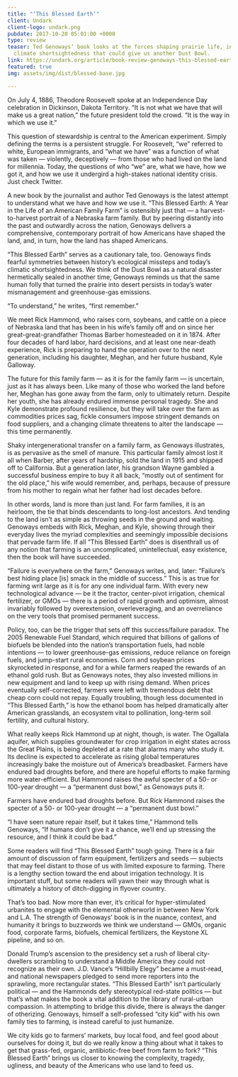 ```yaml
---
title: "‘This Blessed Earth’"
client: Undark
client-logo: undark.png
pubdate: 2017-10-20 05:01:00 +0000
type: review
teaser: Ted Genoways’ book looks at the forces shaping prairie life, including the
  climate shortsightedness that could give us another Dust Bowl.
link: https://undark.org/article/book-review-genoways-this-blessed-earth/
featured: true
img: assets/img/dist/blessed-base.jpg

---
```

On July 4, 1886, Theodore Roosevelt spoke at an Independence Day celebration in Dickinson, Dakota Territory. “It is not what we have that will make us a great nation,” the future president told the crowd. “It is the way in which we use it.” 

 This question of stewardship is central to the American experiment. Simply defining the terms is a persistent struggle. For Roosevelt, “we” referred to white, European immigrants, and “what we have” was a function of what was taken — violently, deceptively — from those who had lived on the land for millennia. Today, the questions of who “we” are, what we have, how we got it, and how we use it undergird a high-stakes national identity crisis. Just check Twitter.

A new book by the journalist and author Ted Genoways is the latest attempt to understand what we have and how we use it. “This Blessed Earth: A Year in the Life of an American Family Farm” is ostensibly just that — a harvest-to-harvest portrait of a Nebraska farm family. But by peering distantly into the past and outwardly across the nation, Genoways delivers a comprehensive, contemporary portrait of how Americans have shaped the land, and, in turn, how the land has shaped Americans.

“This Blessed Earth” serves as a cautionary tale, too. Genoways finds fearful symmetries between history’s ecological missteps and today’s climatic shortsightedness. We think of the Dust Bowl as a natural disaster hermetically sealed in another time; Genoways reminds us that the same human folly that turned the prairie into desert persists in today’s water mismanagement and greenhouse-gas emissions.

“To understand,” he writes, “first remember.”

We meet Rick Hammond, who raises corn, soybeans, and cattle on a piece of Nebraska land that has been in his wife’s family off and on since her great-great-grandfather Thomas Barber homesteaded on it in 1874. After four decades of hard labor, hard decisions, and at least one near-death experience, Rick is preparing to hand the operation over to the next generation, including his daughter, Meghan, and her future husband, Kyle Galloway.

<!--more-->

The future for this family farm — as it is for the family farm — is uncertain, just as it has always been. Like many of those who worked the land before her, Meghan has gone away from the farm, only to ultimately return. Despite her youth, she has already endured immense personal tragedy. She and Kyle demonstrate profound resilience, but they will take over the farm as commodities prices sag, fickle consumers impose stringent demands on food suppliers, and a changing climate threatens to alter the landscape — this time permanently.

Shaky intergenerational transfer on a family farm, as Genoways illustrates, is as pervasive as the smell of manure. This particular family almost lost it all when Barber, after years of hardship, sold the land in 1915 and shipped off to California. But a generation later, his grandson Wayne gambled a successful business empire to buy it all back, “mostly out of sentiment for the old place,” his wife would remember, and, perhaps, because of pressure from his mother to regain what her father had lost decades before.

In other words, land is more than just land. For farm families, it is an heirloom, the tie that binds descendants to long-lost ancestors. And tending to the land isn’t as simple as throwing seeds in the ground and waiting. Genoways embeds with Rick, Meghan, and Kyle, showing through their everyday lives the myriad complexities and seemingly impossible decisions that pervade farm life. If all “This Blessed Earth” does is disenthrall us of any notion that farming is an uncomplicated, unintellectual, easy existence, then the book will have succeeded.

“Failure is everywhere on the farm,” Genoways writes, and, later: “Failure’s best hiding place [is] smack in the middle of success.” This is as true for farming writ large as it is for any one individual farm. With every new technological advance — be it the tractor, center-pivot irrigation, chemical fertilizer, or GMOs — there is a period of rapid growth and optimism, almost invariably followed by overextension, overleveraging, and an overreliance on the very tools that promised permanent success.

Policy, too, can be the trigger that sets off this success/failure paradox. The 2005 Renewable Fuel Standard, which required that billions of gallons of biofuels be blended into the nation’s transportation fuels, had noble intentions — to lower greenhouse-gas emissions, reduce reliance on foreign fuels, and jump-start rural economies. Corn and soybean prices skyrocketed in response, and for a while farmers reaped the rewards of an ethanol gold rush. But as Genoways notes, they also invested millions in new equipment and land to keep up with rising demand. When prices eventually self-corrected, farmers were left with tremendous debt that cheap corn could not repay. Equally troubling, though less documented in “This Blessed Earth,” is how the ethanol boom has helped dramatically alter American grasslands, an ecosystem vital to pollination, long-term soil fertility, and cultural history.

What really keeps Rick Hammond up at night, though, is water. The Ogallala aquifer, which supplies groundwater for crop irrigation in eight states across the Great Plains, is being depleted at a rate that alarms many who study it. Its decline is expected to accelerate as rising global temperatures increasingly bake the moisture out of America’s breadbasket. Farmers have endured bad droughts before, and there are hopeful efforts to make farming more water-efficient. But Hammond raises the awful specter of a 50- or 100-year drought — a “permanent dust bowl,” as Genoways puts it.

Farmers have endured bad droughts before. But Rick Hammond raises the specter of a 50- or 100-year drought — a “permanent dust bowl.”

“I have seen nature repair itself, but it takes time,” Hammond tells Genoways, “If humans don’t give it a chance, we’ll end up stressing the resource, and I think it could be bad.”

Some readers will find “This Blessed Earth” tough going. There is a fair amount of discussion of farm equipment, fertilizers and seeds — subjects that may feel distant to those of us with limited exposure to farming. There is a lengthy section toward the end about irrigation technology. It is important stuff, but some readers will yawn their way through what is ultimately a history of ditch-digging in flyover country.

That’s too bad. Now more than ever, it’s critical for hyper-stimulated urbanites to engage with the elemental otherworld in between New York and L.A. The strength of Genoways’ book is in the nuance, context, and humanity it brings to buzzwords we think we understand — GMOs, organic food, corporate farms, biofuels, chemical fertilizers, the Keystone XL pipeline, and so on.

Donald Trump’s ascension to the presidency set a rush of liberal city-dwellers scrambling to understand a Middle America they could not recognize as their own. J.D. Vance’s “Hillbilly Elegy” became a must-read, and national newspapers pledged to send more reporters into the sprawling, more rectangular states. “This Blessed Earth” isn’t particularly political — and the Hammonds defy stereotypical red-state politics — but that’s what makes the book a vital addition to the library of rural-urban compassion. In attempting to bridge this divide, there is always the danger of otherizing. Genoways, himself a self-professed “city kid” with his own family ties to farming, is instead careful to just humanize.

We city kids go to farmers’ markets, buy local food, and feel good about ourselves for doing it, but do we really know a thing about what it takes to get that grass-fed, organic, antibiotic-free beef from farm to fork? “This Blessed Earth” brings us closer to knowing the complexity, tragedy, ugliness, and beauty of the Americans who use land to feed us.